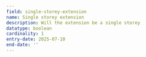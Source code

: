 ```yaml
---
field: single-storey-extension
name: Single storey extension
description: Will the extension be a single storey
datatype: boolean
cardinality: 1
entry-date: 2025-07-10
end-date: ''
---
```

